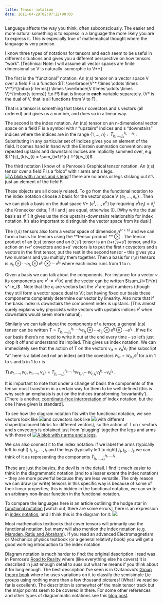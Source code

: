 ```yaml
---
title: Tensor notation
date: 2011-04-29T02:07:22+00:00
...
```



Language affects the way you think, often subconsciously. The easier and more natural something is to express in a language the more likely you are to express it. This is especially true of mathematical thought where the language is very precise.


I know three types of notations for tensors and each seem to be useful in different situations and gives you a different perspective on how tensors “work”. [Technical Note: I will assume all vector spaces are finite dimensional so V is naturally isomorphic to V**]


<!--more-->


The first is the “functional” notation. An (r,s) tensor on a vector space V over a field F is a function  $T: \overbrace{V^* \times \cdots \times V^*}^{\mbox{r terms}} \times \overbrace{V \times \cdots \times V}^{\mbox{s terms}} \to F$  that is linear in **each** variable separately. (V* is the dual of V, that is all functions from V to F).


That is a tensor is something that takes r covectors and s vectors (all ordered) and gives us a number, and does so in a linear way.


The second is the index notation. An (r,s) tensor on an n-dimensional vector space on a field F is a symbol with r “upstairs” indices and s “downstairs” indices where the indices are in the range  $\{1,\ldots,n\}$ :   $T^{i_1,\ldots,i_r}_{j_1,\ldots,j_s}$ . Substituting in any particular set of indices gives you an element of the field. It comes hand in hand with the Einstein summation convention: any repeated upstairs and downstairs indices are implicitly summed over, e.g.  $T^{ij}_{k}v_{i} = \sum_{i=1}^{n} T^{ij}v_{i}$ .


The third notation I know of is Penrose’s Graphical tensor notation. An (r,s) tensor over a field F is a “blob” with r arms and s legs. [![A blob with r arms and s legs](http://physjam.files.wordpress.com/2011/04/rstensorpenrose.jpg?w=142&h=150)](http://physjam.files.wordpress.com/2011/04/rstensorpenrose.jpg)If there are no arms or legs sticking out it’s just an element of the field F.


These objects are all closely related. To go from the functional notation to the index notation choose a basis for the vector space V  $\{e_1,\ldots,e_n\}$ . Then we can pick a basis on the dual space V*  $\{e^1,\ldots,e^n\}$  by requiring  $e^i(e_j) =\delta^i_j$  (the Kronecker delta; 1 if i and j are equal, otherwise 0). [Why write the dual basis as  $e^{i}$ ? It gives us the nice upstairs-downstairs relationship for index notation. It’s also important to distinguish the vector space from its dual.]


The (r,s) tensors also form a vector space of dimension  $n^(r+s)$  and we can form a basis for tensors using the **tensor product ** $\otimes$ . The tensor product of an (r,s) tensor and an (r’,s’) tensor is an (r+r’,s+s’) tensor, and its action on r+r’ covectors and s+s’ vectors is to put the first r covectors and s vectors in the first tensor, put the rest in the second tensor – this gives you two numbers and you multiply them together. Then a basis for (r,s) tensors is  $e_{i_1} \otimes \cdots e_{i_r} \otimes e^{j_1} \otimes \cdots e^{j_s}$  where each index runs from 1 to n.


Given a basis we can talk about the components. For instance for a vector  $v$  its components are  $v^i:=e^i(v)$  and the vector can be written  $\sum_{i=1}^{n} v^i e_i$ . Note that the  $e_i$  are vectors but the  $v^i$  are just numbers (though they still form a vector space dual to V); but having fixed our basis these components completely determine our vector by linearity. Also note that if the basis index is downstairs the component index is upstairs. [This almost surely explains why physicists write vectors with upstairs indices  $v^i$  when downstairs would seem more natural].


Similarly we can talk about the components of a tensor, a general (r,s) tensor can be written  $T=T^{i_1,\ldots,i_r}_{j_1,\ldots,j_s} e_{i_1} \otimes \cdots e_{i_r} \otimes e^{j_1} \otimes \cdots e^{j_s}$ . If we fix our basis there’s no need to write it out at the end every time – so let’s just drop it off and understand it’s implied. This gives us index notation. We can immediately see that the action of T on the vectors  $v_a = v_a^{i} e_i$  (the subscript “a” here is a label and not an index) and the covectors  $w_b = w_{b,i} e^i$  for a in 1 to s and b in 1 to r is


 $T(w_1,\ldots,w_r,v_1,\ldots,v_s) = T^{i_1,\ldots,i_r}_{j_1,\ldots,j_r} w_{1,i_1} \cdots w_{r,i_r} v_{1}^{j_1} \cdots v_s^{j_s}$ .


It is important to note that under a change of basis the components of the tensor must transform in a certain way for them to be well defined (this is why such an emphasis is put on the indices transforming ‘covariantly’). [There is another, [coordinate-free interpretation ](http://en.wikipedia.org/wiki/Abstract_index_notation)of index notation, but the one I have given is standard].


To see how the diagram notation fits with the functional notation, we see vectors look like ![](http://physjam.files.wordpress.com/2011/04/vectorpenrose.jpg?w=640)and covectors look like [![](http://physjam.files.wordpress.com/2011/04/covectorpenrose.jpg?w=640)](http://physjam.files.wordpress.com/2011/04/covectorpenrose.jpg)(with different shaped/coloured blobs for different vectors), so the action of T on r vectors and s covectors is obtained just from ‘plugging’ together the legs and arms with those of [![A blob with r arms and s legs](http://physjam.files.wordpress.com/2011/04/rstensorpenrose.jpg?w=142&h=150)](http://physjam.files.wordpress.com/2011/04/rstensorpenrose.jpg).


We can also connect it to the index notation: if we label the arms (typically left to right)  $i_1,i_2,\ldots,i_r$  and the legs (typically left to right)  $j_1,j_2,\ldots j_s$  we can think of it as representing the components  $T^{i_1,\ldots,i_r}_{j_1,\ldots,j_s}$ .


These are just the basics, the devil is in the detail. I find it much easier to think in the diagrammatic notation (and to a lesser extent the index notation) – they are more powerful because they are less versatile. The only reason we can draw (or write) tensors in this specific way is because of some of their linear properties; this is hidden in the functional notation, we can write an arbitrary non-linear function in the functional notation.


To compare the languages here is an article outlining the hodge star in [functional notation](http://people.oregonstate.edu/%7Edrayt/Courses/MTH434/2007/dual.pdf) [watch out, there are some errors], here is an expression in [index notation](http://en.wikipedia.org/wiki/Hodge_dual#Index_notation_for_the_star_operator), and I think this is the diagram for it: [![](http://physjam.files.wordpress.com/2011/04/hodgedual.jpg?w=150&h=84)](http://physjam.files.wordpress.com/2011/04/hodgedual.jpg).


Most mathematics textbooks that cover tensors will primarily use the functional notation, but many will also mention the index notation (e.g. [Marsden, Ratiu and Abraham](http://www.amazon.com/Manifolds-Analysis-Applications-Mathematical-Sciences/dp/3540967907)). If you read an advanced Electromagnetism or Mechanics physics textbook (or a general relativity book) you will get a good working introduction to the index notation.


Diagram notation is much harder to find: the original description I read was in Penrose’s [Road to Reality](http://www.amazon.com/Road-Reality-Complete-Guide-Universe/dp/0679454438) where (like everything else he covers) it is described in just enough detail to suss out what he means if you think about it for long enough. The best description I’ve seen is in Cvitanović’s [Group theory book](http://www.nbi.dk/GroupTheory/) where he uses variations on it to classify the semisimple Lie groups using nothing more than a few thousand pictures! (What I’ve read so far is excellent). The description is somewhat off the main tensor track but the major points seem to be covered in there. For some other references and other types of diagrammatic notations see this [blog post](http://phys.wordpress.com/2006/07/06/geometrically-speaking/).




 
